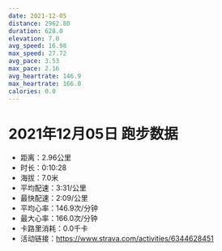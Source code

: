 ```yaml
---
date: 2021-12-05
distance: 2962.80
duration: 628.0
elevation: 7.0
avg_speed: 16.98
max_speed: 27.72
avg_pace: 3.53
max_pace: 2.16
avg_heartrate: 146.9
max_heartrate: 166.0
calories: 0.0
---
```


# 2021年12月05日 跑步数据

- 距离：2.96公里
- 时长：0:10:28
- 海拔：7.0米
- 平均配速：3:31/公里
- 最快配速：2:09/公里
- 平均心率：146.9次/分钟
- 最大心率：166.0次/分钟
- 卡路里消耗：0.0千卡
- 活动链接：https://www.strava.com/activities/6344628451
